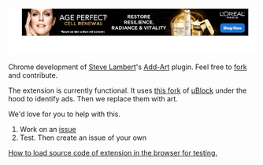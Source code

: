 ![REPLACED!](images/cover.gif)

Chrome development of [Steve Lambert][1]'s [Add-Art][2] plugin. Feel free to [fork][3] and contribute.

The extension is currently functional. It uses [this fork][4] of [uBlock][5] under the hood to identify ads. Then we replace them with art.

We'd love for you to help with this.

1. Work on an [issue](https://github.com/coreytegeler/add-art-chrome/issues)
2. Test. Then create an issue of your own

[How to load source code of extension in the browser for testing.](https://developer.chrome.com/extensions/getstarted#unpacked)

[1]: http://visitsteve.com
[2]: http://github.com/slambert/add-art
[3]: https://github.com/coreytegeler/Add-Art-chrome/fork
[4]: https://github.com/owise1/uBlock 
[5]: https://www.ublock.org/ 
